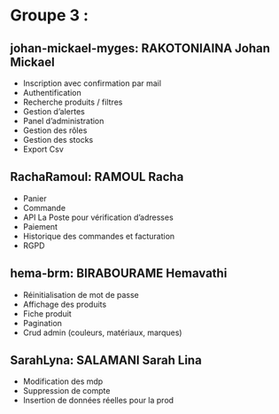# Groupe 3 : 

## johan-mickael-myges:  RAKOTONIAINA Johan Mickael 

- Inscription avec confirmation par mail
- Authentification
- Recherche produits / filtres
- Gestion d’alertes
- Panel d’administration
- Gestion des rôles
- Gestion des stocks
- Export Csv



## RachaRamoul:  RAMOUL Racha

- Panier 
- Commande
- API La Poste pour vérification d’adresses
- Paiement
- Historique des commandes et facturation
- RGPD


## hema-brm: BIRABOURAME Hemavathi

- Réinitialisation de mot de passe 
- Affichage des produits 
- Fiche produit
- Pagination 
- Crud admin (couleurs, matériaux, marques)



## SarahLyna:   SALAMANI Sarah Lina

- Modification des mdp 
- Suppression de compte
- Insertion de données réelles pour la prod

